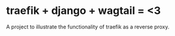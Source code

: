 # traefik + django + wagtail = <3
A project to illustrate the functionality of traefik as a reverse proxy.
